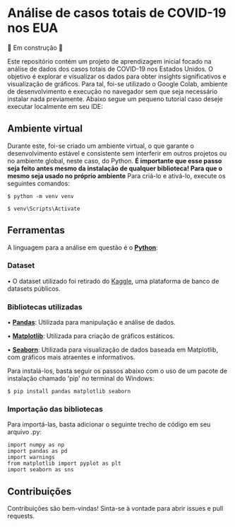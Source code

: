 # Análise de casos totais de COVID-19 nos EUA
🚧 Em construção 🚧

Este repositório contém um projeto de aprendizagem inicial focado na análise de dados dos casos totais de COVID-19 nos Estados Unidos. O objetivo é explorar e visualizar os dados para obter insights significativos e visualização de gráficos. Para tal, foi-se utilizado o Google Colab, ambiente de desenvolvimento e execução no navegador sem que seja necessário instalar nada previamente. Abaixo segue um pequeno tutorial caso deseje executar localmente em seu IDE:

## Ambiente virtual
Durante este, foi-se criado um ambiente virtual, o que garante o desenvolvimento estável e consistente sem interferir em outros projetos ou no ambiente global, neste caso, do Python. **É importante que esse passo seja feito antes mesmo da instalação de qualquer biblioteca! Para que o mesmo seja usado no próprio ambiente** Para criá-lo e ativá-lo, execute os seguintes comandos:

```
$ python -m venv venv

$ venv\Scripts\Activate
```

## Ferramentas 
A linguagem para a análise em questão é o **[Python](https://docs.python.org/pt-br/3/tutorial/)**:

### Dataset
•  O dataset utilizado foi retirado do [Kaggle](https://www.kaggle.com/), uma plataforma de banco de datasets públicos.

### Bibliotecas utilizadas
•  [**Pandas**](https://pandas.pydata.org/docs/getting_started/index.html#getting-started): Utilizada para manipulação e análise de dados.

•  [**Matplotlib**](https://matplotlib.org/stable/index.html): Utilizada para criação de gráficos estáticos.

•  [**Seaborn**](https://seaborn.pydata.org/tutorial.html): Utilizada para visualização de dados baseada em Matplotlib, com gráficos mais atraentes e informativos.

Para instalá-los, basta seguir os passos abaixo com o uso de um pacote de instalação chamado 'pip' no terminal do Windows:

```
$ pip install pandas matplotlib seaborn 
```
### Importação das bibliotecas
Para importá-las, basta adicionar o seguinte trecho de código em seu arquivo .py:

```
import numpy as np
import pandas as pd
import warnings
from matplotlib import pyplot as plt
import seaborn as sns
```

## Contribuições
Contribuições são bem-vindas! Sinta-se à vontade para abrir issues e pull requests.
